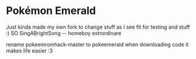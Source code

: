 # Pokémon Emerald

Just kinda made my own fork to change stuff as I see fit for testing and stuff :)
SO SingABrightSong -- homeboy extrordinare

rename pokeemromhack-master to pokeemerald when downloading code it makes life easier :3 
